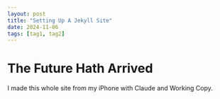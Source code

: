 ```yaml
---
layout: post
title: "Setting Up A Jekyll Site"
date: 2024-11-06
tags: [tag1, tag2]
---
```


# The Future Hath Arrived

I made this whole site from my iPhone with Claude and Working Copy. 